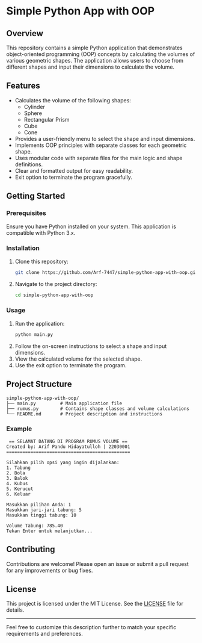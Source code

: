 # Simple Python App with OOP

## Overview

This repository contains a simple Python application that demonstrates object-oriented programming (OOP) concepts by calculating the volumes of various geometric shapes. The application allows users to choose from different shapes and input their dimensions to calculate the volume.

## Features

- Calculates the volume of the following shapes:
  - Cylinder
  - Sphere
  - Rectangular Prism
  - Cube
  - Cone
- Provides a user-friendly menu to select the shape and input dimensions.
- Implements OOP principles with separate classes for each geometric shape.
- Uses modular code with separate files for the main logic and shape definitions.
- Clear and formatted output for easy readability.
- Exit option to terminate the program gracefully.

## Getting Started

### Prerequisites

Ensure you have Python installed on your system. This application is compatible with Python 3.x.

### Installation

1. Clone this repository:
   ```sh
   git clone https://github.com/Arf-7447/simple-python-app-with-oop.git
   ```
2. Navigate to the project directory:
   ```sh
   cd simple-python-app-with-oop
   ```

### Usage

1. Run the application:
   ```sh
   python main.py
   ```
2. Follow the on-screen instructions to select a shape and input dimensions.
3. View the calculated volume for the selected shape.
4. Use the exit option to terminate the program.

## Project Structure

```
simple-python-app-with-oop/
├── main.py         # Main application file
├── rumus.py        # Contains shape classes and volume calculations
└── README.md       # Project description and instructions
```

### Example

```plaintext
 == SELAMAT DATANG DI PROGRAM RUMUS VOLUME ==
Created by: Arif Pandu Hidayatulloh | 22030001
==============================================

Silahkan pilih opsi yang ingin dijalankan:
1. Tabung
2. Bola
3. Balok
4. Kubus
5. Kerucut
6. Keluar

Masukkan pilihan Anda: 1
Masukkan jari-jari tabung: 5
Masukkan tinggi tabung: 10

Volume Tabung: 785.40
Tekan Enter untuk melanjutkan...
```

## Contributing

Contributions are welcome! Please open an issue or submit a pull request for any improvements or bug fixes.

## License

This project is licensed under the MIT License. See the [LICENSE](LICENSE) file for details.

---

Feel free to customize this description further to match your specific requirements and preferences.
